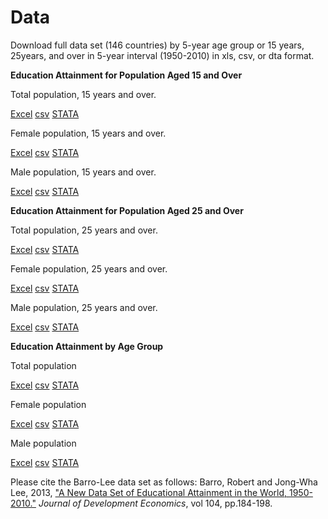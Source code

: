 ﻿
# Data

Download full data set (146 countries) by 5-year age group or 15 years, 25years, and over in 5-year interval (1950-2010) in xls, csv, or dta format.

**Education Attainment for Population Aged 15 and Over**
  
Total population, 15 years and over.

[Excel](/BLData/BL2013_MF1599_v2.2.xls) [csv](/BLData/BL2013_MF1599_v2.2.csv) [STATA](/BLData/BL2013_MF1599_v2.2.dta)

Female population, 15 years and over.

[Excel](/BLData/BL2013_F1599_v2.2.xls) [csv](/BLData/BL2013_F1599_v2.2.csv) [STATA](/BLData/BL2013_F1599_v2.2.dta) 

Male population, 15 years and over.

[Excel](/BLData/BL2013_M1599_v2.2.xls) [csv](/BLData/BL2013_M1599_v2.2.csv) [STATA](/BLData/BL2013_M1599_v2.2.dta)

**Education Attainment for Population Aged 25 and Over**

Total population, 25 years and over.

[Excel](/BLData/BL2013_MF2599_v2.2.xls) [csv](/BLData/BL2013_MF2599_v2.2.csv) [STATA](/BLData/BL2013_MF2599_v2.2.dta)

Female population, 25 years and over.

[Excel](/BLData/BL2013_F2599_v2.2.xls) [csv](/BLData/BL2013_F2599_v2.2.csv) [STATA](/BLData/BL2013_F2599_v2.2.dta) 

Male population, 25 years and over.

[Excel](/BLData/BL2013_M2599_v2.2.xls) [csv](/BLData/BL2013_M2599_v2.2.csv) [STATA](/BLData/BL2013_M2599_v2.2.dta)

**Education Attainment by Age Group**

Total population

[Excel](/BLData/BL2013_MF_v2.2.xls) [csv](/BLData/BL2013_MF_v2.2.csv) [STATA](/BLData/BL2013_MF_v2.2.dta)

Female population

[Excel](/BLData/BL2013_F_v2.2.xls) [csv](/BLData/BL2013_F_v2.2.csv) [STATA](/BLData/BL2013_F_v2.2.dta) 

Male population

[Excel](/BLData/BL2013_M_v2.2.xls) [csv](/BLData/BL2013_M_v2.2.csv) [STATA](/BLData/BL2013_M_v2.2.dta)

Please cite the Barro-Lee data set as follows:
Barro, Robert and Jong-Wha Lee, 2013, ["A New Data Set of Educational Attainment in the World, 1950-2010."](http://www.sciencedirect.com/science/article/pii/S0304387812000855)  _Journal of Development Economics_, vol 104, pp.184-198.
